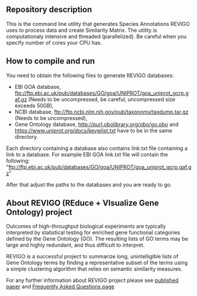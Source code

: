 ﻿## Repository description
<p>This is the command line utility that generates Species Annotations REVIGO uses to process data and create Similarity Matrix. 
The utility is computationaly intensive and threaded (parallelized). Be careful when you specify number of cores your CPU has.</p>

## How to compile and run
You need to obtain the following files to generate REVIGO databases:

* EBI GOA database, <a href="ftp://ftp.ebi.ac.uk/pub/databases/GO/goa/UNIPROT/goa_uniprot_gcrp.gaf.gz">ftp://ftp.ebi.ac.uk/pub/databases/GO/goa/UNIPROT/goa_uniprot_gcrp.gaf.gz</a> (Needs to be uncompressed, be careful, uncompressed size exceeds 50GB),
* NCBI database, <a href="ftp://ftp.ncbi.nlm.nih.gov/pub/taxonomy/taxdump.tar.gz">ftp://ftp.ncbi.nlm.nih.gov/pub/taxonomy/taxdump.tar.gz</a> (Needs to be uncompressed),
* Gene Ontology database, <a href="http://purl.obolibrary.org/obo/go.obo">http://purl.obolibrary.org/obo/go.obo</a> and <a href="https://www.uniprot.org/docs/keywlist.txt">https://www.uniprot.org/docs/keywlist.txt</a> have to be in the same directory.

Each directory containing a database also contains link.txt file containing a link to a database. For example EBI GOA link.txt file will contain the following: &quot;ftp://ftp.ebi.ac.uk/pub/databases/GO/goa/UNIPROT/goa_uniprot_gcrp.gaf.gz&quot;

After that adjust the paths to the databases and you are ready to go.

## About REVIGO (REduce + VIsualize Gene Ontology) project
<p>Outcomes of high-throughput biological experiments are typically interpreted by statistical testing
for enriched gene functional categories defined by the Gene Ontology (GO). The resulting lists of GO terms 
may be large and highly redundant, and thus difficult to interpret.<p>
<p>REVIGO is a successful project to summarize long, unintelligible lists of Gene Ontology terms by finding a representative subset 
of the terms using a simple clustering algorithm that relies on semantic similarity measures.</p>
<p>For any further information about REVIGO project please see 
<a href="https://dx.doi.org/10.1371/journal.pone.0021800" target="_blank">published paper</a> and 
<a href="http://revigo.irb.hr/FAQ.aspx" target="_blank">Frequently Asked Questions page</a></p>
